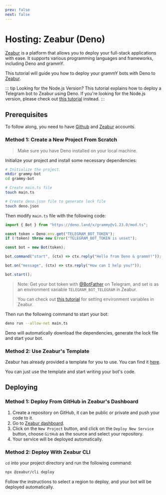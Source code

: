 ```yaml
---
prev: false
next: false
---
```


# Hosting: Zeabur (Deno)

[Zeabur](https://zeabur.com) is a platform that allows you to deploy your full-stack applications with ease.
It supports various programming languages and frameworks, including Deno and grammY.

This tutorial will guide you how to deploy your grammY bots with Deno to [Zeabur](https://zeabur.com/).

::: tip Looking for the Node.js Version?
This tutorial explains how to deploy a Telegram bot to Zeabur using Deno.
If you're looking for the Node.js version, please check out [this tutorial](./zeabur-nodejs) instead.
:::

## Prerequisites

To follow along, you need to have [Github](https://github.com) and [Zeabur](https://zeabur.com/) accounts.

### Method 1: Create a New Project From Scratch

> Make sure you have Deno installed on your local machine.

Initialize your project and install some necessary dependencies:

```sh
# Initialize the project.
mkdir grammy-bot
cd grammy-bot

# Create main.ts file
touch main.ts

# Create deno.json file to generate lock file
touch deno.json
```

Then modify `main.ts` file with the following code:

```typescript
import { Bot } from "https://deno.land/x/grammy@v1.23.0/mod.ts";

const token = Deno.env.get("TELEGRAM_BOT_TOKEN");
if (!token) throw new Error("TELEGRAM_BOT_TOKEN is unset");

const bot = new Bot(token);

bot.command("start", (ctx) => ctx.reply("Hello from Deno & grammY!"));

bot.on("message", (ctx) => ctx.reply("How can I help you?"));

bot.start();
```

> Note: Get your bot token with [@BotFather](https://t.me/BotFather) on Telegram, and set is as an environment variable `TELEGRAM_BOT_TELEGRAM` in Zeabur.
>
> You can check out [this tutorial](https://zeabur.com/docs/deploy/variables) for setting environment variables in Zeabur.

Then run the following command to start your bot:

```sh
deno run --allow-net main.ts
```

Deno will automatically download the dependencies, generate the lock file and start your bot.

### Method 2: Use Zeabur's Template

Zeabur has already provided a template for you to use.
You can find it [here](https://github.com/zeabur/deno-telegram-bot-starter).

You can just use the template and start writing your bot's code.

## Deploying

### Method 1: Deploy From GitHub in Zeabur's Dashboard

1. Create a repository on GitHub, it can be public or private and push your code to it.
2. Go to [Zeabur dashboard](https://dash.zeabur.com).
3. Click on the `New Project` button, and click on the `Deploy New Service` button, choose `GitHub` as the source and select your repository.
4. Your service will be deployed automatically.

### Method 2: Deploy With Zeabur CLI

`cd` into your project directory and run the following command:

```sh
npx @zeabur/cli deploy
```

Follow the instructions to select a region to deploy, and your bot will be deployed automatically.
